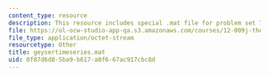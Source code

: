```yaml
---
content_type: resource
description: This resource includes special .mat file for problem set 7.
file: https://ol-ocw-studio-app-qa.s3.amazonaws.com/courses/12-009j-theoretical-environmental-analysis-spring-2015/0f87d6d85ba9b617a0f667ac917cbc8d_geysertimeseries.mat
file_type: application/octet-stream
resourcetype: Other
title: geysertimeseries.mat
uid: 0f87d6d8-5ba9-b617-a0f6-67ac917cbc8d
---
```

